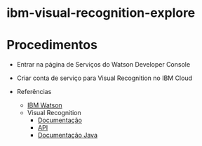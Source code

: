 # ibm-visual-recognition-explore

# Procedimentos
* Entrar na página de Serviços do Watson Developer Console
* Criar conta de serviço para Visual Recognition no IBM Cloud

* Referências
  * [IBM Watson](https://console.bluemix.net/developer/watson/documentation)
  * Visual Recognition
    * [Documentação](https://console.bluemix.net/docs/services/visual-recognition/getting-started.html#getting-started-tutorial)
    * [API](https://www.ibm.com/watson/developercloud/visual-recognition/api/v3/)
    * [Documentação Java](https://cloud.ibm.com/apidocs/visual-recognition?code=java)
